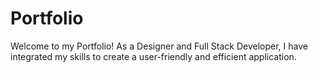 # Portfolio
Welcome to my Portfolio! 
As a Designer and Full Stack Developer, I have integrated my skills to create a user-friendly and efficient application.

